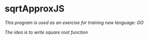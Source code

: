 # sqrtApproxJS
 
*This program is used as an exercise for training new language: GO*

*The idea is to write square root function*